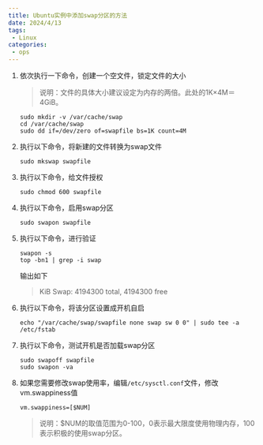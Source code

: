 ```yaml
---
title: Ubuntu实例中添加swap分区的方法
date: 2024/4/13
tags:
 - Linux
categories:
 - ops
---
```


1. 依次执行一下命令，创建一个空文件，锁定文件的大小

	> 说明：文件的具体大小建议设定为内存的两倍。此处的1K×4M＝4GiB。
	
	```shell
	sudo mkdir -v /var/cache/swap
	cd /var/cache/swap
	sudo dd if=/dev/zero of=swapfile bs=1K count=4M
	```

2. 执行以下命令，将新建的文件转换为swap文件

	```shell
	sudo mkswap swapfile
	```
   
3. 执行以下命令，给文件授权

	```shell
	sudo chmod 600 swapfile
	```

4. 执行以下命令，启用swap分区
	    
	```shell
	sudo swapon swapfile
	```

5. 执行以下命令，进行验证

	```shell
	swapon -s
	top -bn1 | grep -i swap
	```
	
	输出如下
	
	> KiB Swap: 4194300 total, 4194300 free  

6. 执行以下命令，将该分区设置成开机自启
    
	```shell
	echo "/var/cache/swap/swapfile none swap sw 0 0" | sudo tee -a /etc/fstab
	```

7. 执行以下命令，测试开机是否加载swap分区

	```shell
	sudo swapoff swapfile 
	sudo swapon -va
	```

8. 如果您需要修改swap使用率，编辑`/etc/sysctl.conf`文件，修改vm.swappiness值
       
	```shell
	vm.swappiness=[$NUM]
	```
    
	> 说明：$NUM的取值范围为0-100，0表示最大限度使用物理内存，100表示积极的使用swap分区。